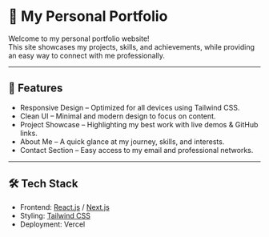 # 🌟 My Personal Portfolio
Welcome to my personal portfolio website!  
This site showcases my projects, skills, and achievements, while providing an easy way to connect with me professionally.

---

## 📌 Features
- Responsive Design – Optimized for all devices using Tailwind CSS.
- Clean UI – Minimal and modern design to focus on content.
- Project Showcase – Highlighting my best work with live demos & GitHub links.
- About Me – A quick glance at my journey, skills, and interests.
- Contact Section – Easy access to my email and professional networks.

---

## 🛠️ Tech Stack
- Frontend: [React.js](https://react.dev/) / [Next.js](https://nextjs.org/) 
- Styling: [Tailwind CSS](https://tailwindcss.com/)
- Deployment: Vercel 

